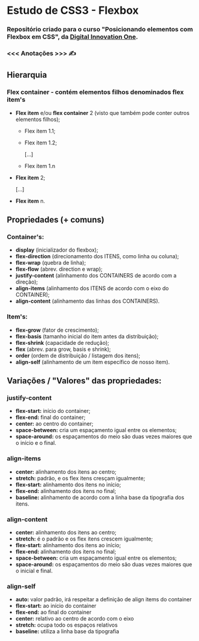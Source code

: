 # Estudo de CSS3 - Flexbox

### Repositório criado para o curso "Posicionando elementos com Flexbox em CSS", da [Digital Innovation One](https://www.dio.me/).


### <<< Anotações >>> ✍ 


## Hierarquia

### Flex container - contém elementos filhos denominados flex item's

 - **Flex item** e/ou **flex container** 2 (visto que também pode conter outros elementos filhos);

    - Flex item 1.1;

    - Flex item 1.2;

      [...]

    - Flex item 1.n

  - **Flex item** 2;

    [...]

  - **Flex item** n.


## Propriedades (+  comuns)

### Container's:

- **display** (inicializador do flexbox);
- **flex-direction** (direcionamento dos ITENS, como linha ou coluna);
- **flex-wrap** (quebra de linha);
- **flex-flow** (abrev. direction e wrap);
- **justify-content** (alinhamento dos CONTAINERS de acordo com a direção);
- **align-items** (alinhamento dos ITENS de acordo com o eixo do CONTAINER);
- **align-content** (alinhamento das linhas dos CONTAINERS).

### Item's:

- **flex-grow** (fator de crescimento);
- **flex-basis** (tamanho inicial do item antes da distribuição);
- **flex-shrink** (capacidade de redução);
- **flex** (abrev. para grow, basis e shrink);
- **order** (ordem de distribuição / listagem dos itens);
- **align-self** (alinhamento de um item específico de nosso item).

## Variações / "Valores" das propriedades:

### justify-content
- **flex-start:** início do container;
- **flex-end:** final do container;
- **center:** ao centro do container;
- **space-between:** cria um espaçamento igual entre os elementos;
- **space-around:** os espaçamentos do meio são duas vezes maiores que o início e o final.

### align-items
- **center:** alinhamento dos itens ao centro;
- **stretch:** padrão, e os flex itens cresçam igualmente;
- **flex-start:** alinhamento dos itens no início;
- **flex-end:** alinhamento dos itens no final;
- **baseline:** alinhamento de acordo com a linha base da tipografia dos itens.

### align-content
- **center:** alinhamento dos itens ao centro;
- **stretch:** é o padrão e os flex itens crescem igualmente;
- **flex-start:** alinhamento dos itens ao início;
- **flex-end:** alinhamento dos itens no final;
- **space-between:** cria um espaçamento igual entre os elementos;
- **space-around:** os espaçamentos do meio são duas vezes maiores que o inicial e final.

### align-self
- **auto:** valor padrão, irá respeitar a definição de align items do container
- **flex-start:** ao início do container
- **flex-end:** ao final do container
- **center:** relativo ao centro de acordo com o eixo
- **stretch:** ocupa todo os espaços relativos
- **baseline:** utiliza a linha base da tipografia

